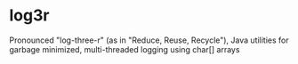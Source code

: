 log3r
=====

Pronounced "log-three-r" (as in "Reduce, Reuse, Recycle"), Java utilities for garbage minimized, multi-threaded logging using char[] arrays
